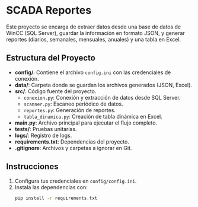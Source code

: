 # SCADA Reportes

Este proyecto se encarga de extraer datos desde una base de datos de WinCC (SQL Server), guardar la información en formato JSON, y generar reportes (diarios, semanales, mensuales, anuales) y una tabla en Excel.

## Estructura del Proyecto

- **config/**: Contiene el archivo `config.ini` con las credenciales de conexión.
- **data/**: Carpeta donde se guardan los archivos generados (JSON, Excel).
- **src/**: Código fuente del proyecto.
  - `conexion.py`: Conexión y extracción de datos desde SQL Server.
  - `scanner.py`: Escaneo periódico de datos.
  - `reportes.py`: Generación de reportes.
  - `tabla_dinamica.py`: Creación de tabla dinámica en Excel.
- **main.py**: Archivo principal para ejecutar el flujo completo.
- **tests/**: Pruebas unitarias.
- **logs/**: Registro de logs.
- **requirements.txt**: Dependencias del proyecto.
- **.gitignore**: Archivos y carpetas a ignorar en Git.

## Instrucciones

1. Configura tus credenciales en `config/config.ini`.
2. Instala las dependencias con:
   ```bash
   pip install -r requirements.txt
